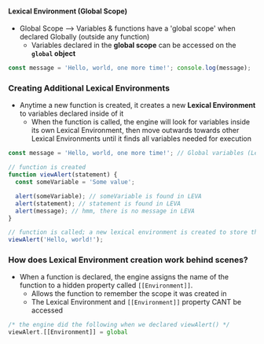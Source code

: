 #### Lexical Environment (Global Scope)
* Global Scope --> Variables & functions have a 'global scope' when declared Globally (outside any function)
	* Variables declared in the **global scope** can be accessed on the **`global` object**
```js
const message = 'Hello, world, one more time!'; console.log(message);
```

### Creating Additional Lexical Environments
* Anytime a new function is created, it creates a new **Lexical Environment** to variables declared inside of it
	* When the function is called, the engine will look for variables inside its own Lexical Environment, then move outwards towards other Lexical Environments until it finds all variables needed for execution

```js
const message = 'Hello, world, one more time!'; // Global variables (Lexical Enviroment)

// function is created
function viewAlert(statement) {
  const someVariable = 'Some value';

  alert(someVariable); // someVariable is found in LEVA
  alert(statement); // statement is found in LEVA
  alert(message); // hmm, there is no message in LEVA
}

// function is called; a new lexical environment is created to store the statement parameter & someVariable variable. Engine will look outwards to global scope for the message variable
viewAlert('Hello, world!'); 
```

### How does Lexical Environment creation work behind scenes?
* When a function is declared, the engine assigns the name of the function to a hidden property called `[[Environment]]`.
	* Allows the function to remember the scope it was created in
	* The Lexical Environment and `[[Environment]]` property CANT be accessed
```js
/* the engine did the following when we declared viewAlert() */
viewAlert.[[Environment]] = global 
```